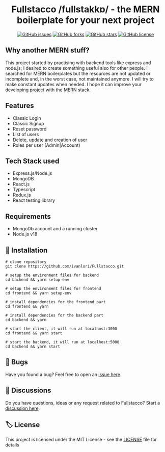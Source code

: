 <h1 align="center">
 	Fullstacco /fullstakkɒ/ - the MERN boilerplate for your next project
</h1>

<p align="center">
<a href="https://github.com/ivanlori/Fullstacco/issues"><img alt="GitHub issues" src="https://img.shields.io/github/issues/ivanlori/Fullstacco"></a>
<a href="https://github.com/ivanlori/Fullstacco/network"><img alt="GitHub forks" src="https://img.shields.io/github/forks/ivanlori/Fullstacco"></a>
<a href="https://github.com/ivanlori/Fullstacco/stargazers"><img alt="GitHub stars" src="https://img.shields.io/github/stars/ivanlori/Fullstacco"></a>
<a href="https://github.com/ivanlori/Fullstacco/blob/master/LICENSE"><img alt="GitHub license" src="https://img.shields.io/github/license/ivanlori/Fullstacco"></a>
</p>

## Why another MERN stuff?

This project started by practising with backend tools like express and node.js; I desired to create something useful also for other people. I searched for MERN boilerplates but the resources are not updated or incomplete and, in the worst case, not maintained anymore. I will try to make constant updates when needed. I hope it can improve your developing project with the MERN stack.

## Features

- Classic Login
- Classic Signup
- Reset password
- List of users
- Delete, update and creation of user
- Roles per user (Admin|Account)

## Tech Stack used

- Express.js/Node.js
- MongoDB
- React.js
- Typescript
- Redux.js
- React testing library

## Requirements

- MongoDb account and a running cluster
- Node.js v18

## 🚀 Installation

```
# clone repository
git clone https://github.com/ivanlori/Fullstacco.git

# setup the environment files for backend
cd backend && yarn setup-env

# setup the environment files for frontend
cd frontend && yarn setup-env

# install dependencies for the frontend part
cd frontend && yarn

# install dependencies for the backend part
cd backend && yarn

# start the client, it will run at localhost:3000
cd frontend && yarn start

# start the backend, it will run at localhost:5000
cd backend && yarn start
```

## 🐛 Bugs

Have you found a bug? Feel free to open an <a href="https://github.com/ivanlori/Fullstacco/issues/new?assignees=&labels=&template=bug_report.md&title=">issue here</a>.

## 🙋 Discussions

Do you have questions, ideas or any request related to Fullstacco? Start a <a href="https://github.com/ivanlori/Fullstacco/discussions">discussion here</a>.

## 🏷️ License

This project is licensed under the MIT License - see the [LICENSE](LICENSE) file for details